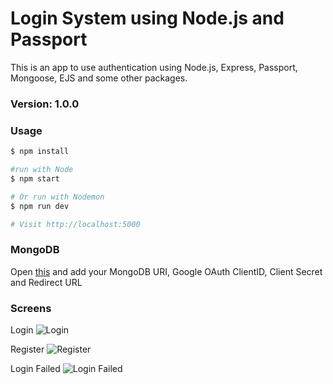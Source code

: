 # Login System using Node.js and Passport

This is an app to use authentication using Node.js, Express, Passport, Mongoose, EJS and some other packages.

### Version: 1.0.0

### Usage

```sh
$ npm install

#run with Node
$ npm start

# Or run with Nodemon
$ npm run dev

# Visit http://localhost:5000
```

### MongoDB

Open [this](config/keys.js) and add your MongoDB URI, Google OAuth ClientID, Client Secret and Redirect URL

### Screens

Login
![Login](https://github.com/sharvin18/Authentication-Passport/blob/main/images/login.png)

Register
![Register](https://github.com/sharvin18/Authentication-Passport/blob/main/images/register.png)

Login Failed
![Login Failed](https://github.com/sharvin18/Authentication-Passport/blob/main/images/incorrect.png)
